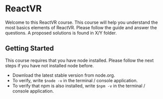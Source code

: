 # ReactVR

Welcome to this ReactVR course. This course will help you understand the most basics elements of ReactVR. Please follow the guide and answer the questions. A proposed solutions is found in X/Y folder. 

## Getting Started
This course requires that you have node installed. Please follow the next steps if you have not installed node before. 
- Download the latest stable version from node.org. 
- To verify, write ```$node -v``` in the terminal / console application. 
- To verify that npm is also installed, write ```$npm -v``` in the terminal / console application.
